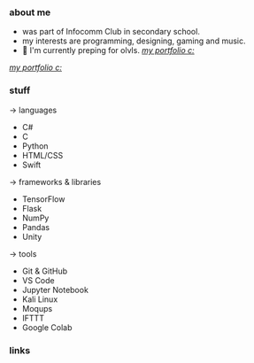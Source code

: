 
### about me  
- was part of Infocomm Club in secondary school.  
- my interests are programming, designing, gaming and music.  
- 🌱 I'm currently preping for olvls.
*[my portfolio c:](https://elizabethlim.notion.site/elizabeth-s-portfolio-2157489241e1809f9398d3d6dfe08498?pvs=149)*

*[my portfolio c:](https://elizabethlim.notion.site/elizabeth-s-portfolio-2157489241e1809f9398d3d6dfe08498?pvs=149)*

### stuff
->  languages
- C#
- C
- Python
- HTML/CSS
- Swift
  
->  frameworks & libraries
- TensorFlow
- Flask
- NumPy
- Pandas
- Unity

->  tools
- Git & GitHub
- VS Code
- Jupyter Notebook
- Kali Linux
- Moqups
- IFTTT
- Google Colab

###  links

</div>

<!---
ljyeliz/ljyeliz is a ✨ special ✨ repository because its `README.md` (this file) appears on your GitHub profile.
You can click the Preview link to take a look at your changes.
--->
